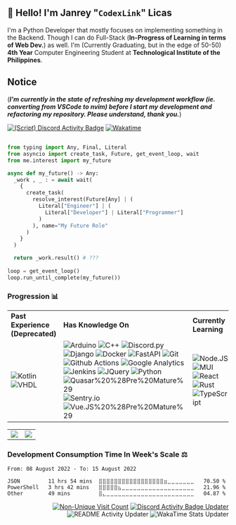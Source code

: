 ## 👋 Hello! I'm Janrey "`CodexLink`" Licas

I'm a Python Developer that mostly focuses on implementing something in the Backend. Though I can do Full-Stack (**In-Progress of Learning in terms of Web Dev.**) as well. I'm (Currently Graduating, but in the edge of 50-50) **4th Year** Computer Engineering Student at **Technological Institute of the Philippines**.

## Notice
(**_I'm currently in the state of refreshing my development workflow (ie. converting from VSCode to nvim) before I start my development and refactoring my repository. Please understand, thank you._**)

[![(Script) Discord Activity Badge](https://badgen.net/badge/Playing%20Game/Apex%20Legends%2C%201%20hours%2011%20minutes%20elapsed.?color=61d800&labelColor=00cd90&icon=discord)](https://github.com/CodexLink/CodexLink)
[![Wakatime](https://wakatime.com/badge/user/b3774db8-dd9f-4205-a646-ef6d27645187.svg)](https://wakatime.com/@b3774db8-dd9f-4205-a646-ef6d27645187)

## 
```py
from typing import Any, Final, Literal
from asyncio import create_task, Future, get_event_loop, wait
from me.interest import my_future

async def my_future() -> Any:
  _work , _ : = await wait(
    {
      create_task(
        resolve_interest(Future[Any] | (
          Literal["Engineer"] | (
            Literal["Developer"] | Literal["Programmer"]
          )
        ), name="My Future Role"
      )
    }
  )

  return _work.result() # ???
  
loop = get_event_loop()
loop.run_until_complete(my_future())
```

### Progression 📊
<div class="center">
<table>
  <tr>
    <td>
      <b>Past Experience (Deprecated)</b>
    </td>
    <td>
      <b>Has Knowledge On</b>
    </td>
    <td>
      <b>Currently Learning</b>
    </td>
    <td>
      <b>To Be Planned / On-Halt</b>
    </td>
  </tr>
  <tr>
    <td>
      <img alt="Kotlin" src="https://img.shields.io/badge/-Kotlin%20%28Pre%20Mature%29-7F52FF?style=flat&logo=kotlin&logoColor=white"/>
      <img alt="VHDL" src="https://img.shields.io/badge/-VHDL-46A2F1?style=flat&logoColor=white"/>
    </td>
    <td>
        <img alt="Arduino" src="https://img.shields.io/badge/-Arduino-00979D?style=flat&logo=arduino&logoColor=white"/>
        <img alt="C++" src="https://img.shields.io/badge/-C%2B%2B-00599C?style=flat-&logo=c%2B%2B&logoColor=white"/>
        <img alt="Discord.py" src="https://img.shields.io/badge/-Discord.py-7289DA?style=flat&logo=discord&logoColor=white"/>
        <img alt="Django" src="https://img.shields.io/badge/-Django-092E20?style=flat&logo=django&logoColor=white"/>
        <img alt="Docker" src="https://img.shields.io/badge/-Docker-46A2F1?style=flat&logo=docker&logoColor=white"/>
        <img alt="FastAPI" src="https://img.shields.io/badge/FastAPI-009688?logo=fastapi&logoColor=white&style=flat"/>
        <img alt="Git" src="https://img.shields.io/badge/-Git-F05032?style=flat&logo=git&logoColor=white"/>
        <img alt="Github Actions" src="https://img.shields.io/badge/-Github Actions-2088FF?style=flat&logo=git&logoColor=white"/>
        <img alt="Google Analytics" src="https://img.shields.io/badge/-Google Analytics-E37400?style=flat&logo=google-analytics&logoColor=white"/>
        <img alt="Jenkins" src="https://img.shields.io/badge/-Jenkins%20%28Pre%20Mature%29-D24939?style=flat&logo=jenkins&logoColor=white"/>  
        <img alt="JQuery" src="https://img.shields.io/badge/-JQuery-0769AD?style=flat&logo=jquery&logoColor=white"/>
        <img alt="Python" src="https://img.shields.io/badge/-Python-33776AB?style=flat&logo=python&logoColor=white"/>
        <img alt="Quasar%20%28Pre%20Mature%29" src="https://img.shields.io/badge/Quasar-1976E2?logo=quasar&logoColor=white&style=flat"/>
        <img alt="Sentry.io" src="https://img.shields.io/badge/-Sentry.io-362D59?style=flat&logo=sentry&logoColor=white"/>
        <img alt="Vue.JS%20%28Pre%20Mature%29" src="https://img.shields.io/badge/Vue.JS-4FC08D?logo=vue.js&logoColor=white&style=flat"/>
    </td>
    <td>
        <img alt="Node.JS" src="https://img.shields.io/badge/-Node.JS-43853D?style=flat&logo=Node.JS&logoColor=white"/>
        <img alt="MUI" src="https://img.shields.io/badge/MUI-0081CB?logo=material-ui&logoColor=white&style=flat"/>
        <img alt="React" src="https://img.shields.io/badge/React-45B8D8?logo=react&logoColor=white&style=flat"/>
        <img alt="Rust" src="https://img.shields.io/badge/-Rust-000000?style=flat&logo=rust&logoColor=white"/>
        <img alt="TypeScript" src="https://img.shields.io/badge/TypeScript-3178C6?logo=typescript&logoColor=white&style=flat"/>
    </td>
    <td>
        <img alt="C++ (Modern)" src="https://img.shields.io/badge/-Modern%20C%2B%2B%20%2811%20to%2020%29-00599C?style=flat-&logo=c%2B%2B&logoColor=white"/>
        <img alt="Firebase" src="https://img.shields.io/badge/Firebase-FFCA28?logo=firebase&logoColor=black&style=flat"/>
        <img alt="Flutter" src="https://img.shields.io/badge/Flutter-02569B?logo=flutter&logoColor=white&style=flat"/>
        <img alt="GraphQL" src="https://img.shields.io/badge/-GraphQL-E10098?style=flat&logo=graphql&logoColor=white"/>
        <img alt="Java" src="https://img.shields.io/badge/-Java-007396?style=flat&logo=java&logoColor=white"/>
        <img alt="Kubernetes" src="https://img.shields.io/badge/-Kubernetes-32CCE5?style=flat&logo=kubernetes&logoColor=white"/>
        <img alt="SASS" src="https://img.shields.io/badge/-SASS-CC6699?style=flat&logo=sass&logoColor=white"/>
    </td>
  </tr>
</table>
</div>

<table>
  <tr>
    <td>
        <img src="https://github-readme-stats.vercel.app/api/top-langs/?username=CodexLink&layout=compact&card_width=350"/>
    </td>
    <td>
        <img src="https://github-readme-stats.vercel.app/api?username=CodexLink&show_icons=true&theme=radical&include_all_commits=true&count_private=true&line_height=21" />
    </td>
  </tr>
</table>

### Development Consumption Time In Week's Scale ⚖️

<!--START_SECTION:waka-->

```text
From: 08 August 2022 - To: 15 August 2022

JSON         11 hrs 54 mins  ⣿⣿⣿⣿⣿⣿⣿⣿⣿⣿⣿⣿⣿⣿⣿⣿⣿⣶⣀⣀⣀⣀⣀⣀⣀   70.50 %
PowerShell   3 hrs 42 mins   ⣿⣿⣿⣿⣿⣦⣀⣀⣀⣀⣀⣀⣀⣀⣀⣀⣀⣀⣀⣀⣀⣀⣀⣀⣀   21.96 %
Other        49 mins         ⣿⣄⣀⣀⣀⣀⣀⣀⣀⣀⣀⣀⣀⣀⣀⣀⣀⣀⣀⣀⣀⣀⣀⣀⣀   04.87 %
```

<!--END_SECTION:waka-->

<div align="right">

[![Non-Unique Visit Count](https://komarev.com/ghpvc/?username=CodexLink&label=Visitor%20Profile%20Count&color=blueviolet)](https://github.com/antonkomarev/github-profile-views-counter)
[![Discord Activity Badge Updater](https://github.com/CodexLink/CodexLink/actions/workflows/DiscordBadge.yml/badge.svg?branch=master)](https://github.com/CodexLink/CodexLink/actions/workflows/DiscordBadge.yml)
![README Activity Updater](https://github.com/CodexLink/CodexLink/workflows/README%20Activity%20Updater/badge.svg)
![WakaTime Stats Updater](https://github.com/CodexLink/CodexLink/workflows/WakaTime%20Stats%20Updater/badge.svg)

</div>
